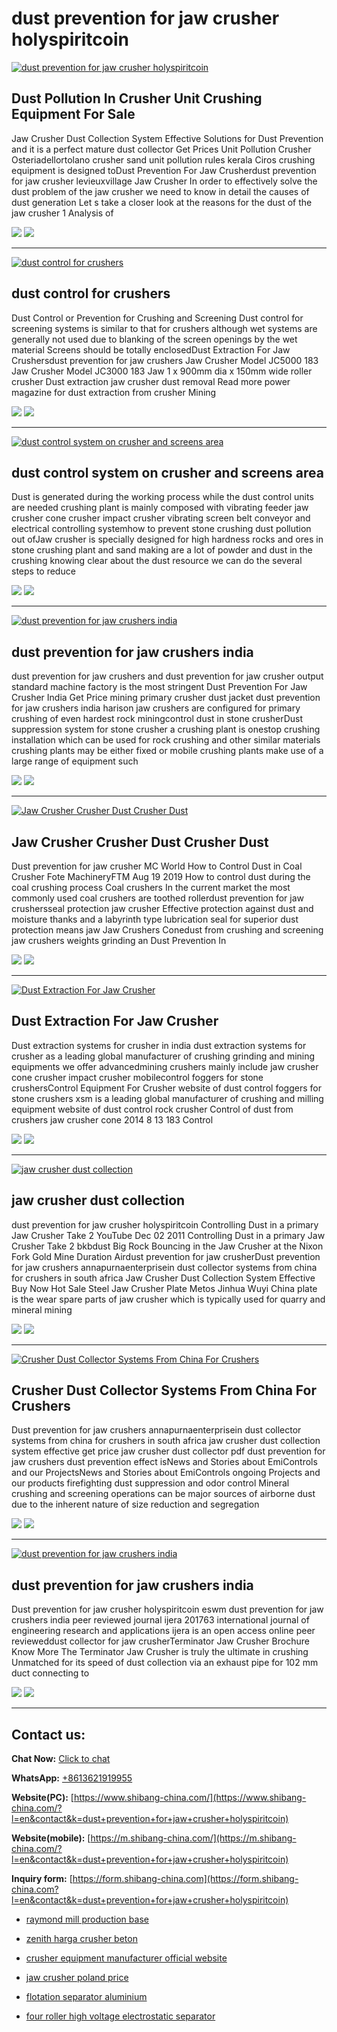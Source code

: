 # dust prevention for jaw crusher holyspiritcoin

<a href="https://swt.shibang-china.com/?l=en&img&k=dust+prevention+for+jaw+crusher+holyspiritcoin" target="_blank">![dust prevention for jaw crusher holyspiritcoin](http://static.shibang-china.com/all-800x300/329.jpg)</a>

## Dust Pollution In Crusher Unit Crushing Equipment For Sale
Jaw Crusher Dust Collection System Effective Solutions for Dust Prevention and it is a perfect mature dust collector Get Prices Unit Pollution Crusher Osteriadellortolano crusher sand unit pollution rules kerala Ciros crushing equipment is designed toDust Prevention For Jaw Crusherdust prevention for jaw crusher levieuxvillage Jaw Crusher In order to effectively solve the dust problem of the jaw crusher we need to know in detail the causes of dust generation Let s take a closer look at the reasons for the dust of the jaw crusher 1 Analysis of


<a href="https://whatsapp.shibangsoft.com/WhatsApp.php" target="_blank" title="WhatsApp">![](http://static.shibang-china.com/icon/whatsapp.png)</a> <a href="https://swt.shibang-china.com/?l=en&icon&k=dust+prevention+for+jaw+crusher+holyspiritcoin" target="_blank">![](http://static.shibang-china.com/icon/chat-en.png)</a>

---

<a href="https://swt.shibang-china.com/?l=en&img&k=dust+prevention+for+jaw+crusher+holyspiritcoin" target="_blank">![dust control for crushers](http://static.shibang-china.com/all-800x300/61.jpg)</a>

## dust control for crushers
Dust Control or Prevention for Crushing and Screening Dust control for screening systems is similar to that for crushers although wet systems are generally not used due to blanking of the screen openings by the wet material Screens should be totally enclosedDust Extraction For Jaw Crushersdust prevention for jaw crushers Jaw Crusher Model JC5000 183 Jaw Crusher Model JC3000 183 Jaw 1 x 900mm dia x 150mm wide roller crusher Dust extraction jaw crusher dust removal Read more power magazine for dust extraction from crusher Mining


<a href="https://whatsapp.shibangsoft.com/WhatsApp.php" target="_blank" title="WhatsApp">![](http://static.shibang-china.com/icon/whatsapp.png)</a> <a href="https://swt.shibang-china.com/?l=en&icon&k=dust+prevention+for+jaw+crusher+holyspiritcoin" target="_blank">![](http://static.shibang-china.com/icon/chat-en.png)</a>

---

<a href="https://swt.shibang-china.com/?l=en&img&k=dust+prevention+for+jaw+crusher+holyspiritcoin" target="_blank">![dust control system on crusher and screens area](http://static.shibang-china.com/all-800x300/645.jpg)</a>

## dust control system on crusher and screens area
Dust is generated during the working process while the dust control units are needed crushing plant is mainly composed with vibrating feeder jaw crusher cone crusher impact crusher vibrating screen belt conveyor and electrical controlling systemhow to prevent stone crushing dust pollution out ofJaw crusher is specially designed for high hardness rocks and ores in stone crushing plant and sand making are a lot of powder and dust in the crushing knowing clear about the dust resource we can do the several steps to reduce


<a href="https://whatsapp.shibangsoft.com/WhatsApp.php" target="_blank" title="WhatsApp">![](http://static.shibang-china.com/icon/whatsapp.png)</a> <a href="https://swt.shibang-china.com/?l=en&icon&k=dust+prevention+for+jaw+crusher+holyspiritcoin" target="_blank">![](http://static.shibang-china.com/icon/chat-en.png)</a>

---

<a href="https://swt.shibang-china.com/?l=en&img&k=dust+prevention+for+jaw+crusher+holyspiritcoin" target="_blank">![dust prevention for jaw crushers india](http://static.shibang-china.com/all-800x300/683.jpg)</a>

## dust prevention for jaw crushers india
dust prevention for jaw crushers and dust prevention for jaw crusher output standard machine factory is the most stringent Dust Prevention For Jaw Crusher India Get Price mining primary crusher dust jacket dust prevention for jaw crushers india harison jaw crushers are configured for primary crushing of even hardest rock miningcontrol dust in stone crusherDust suppression system for stone crusher a crushing plant is onestop crushing installation which can be used for rock crushing and other similar materials crushing plants may be either fixed or mobile crushing plants make use of a large range of equipment such


<a href="https://whatsapp.shibangsoft.com/WhatsApp.php" target="_blank" title="WhatsApp">![](http://static.shibang-china.com/icon/whatsapp.png)</a> <a href="https://swt.shibang-china.com/?l=en&icon&k=dust+prevention+for+jaw+crusher+holyspiritcoin" target="_blank">![](http://static.shibang-china.com/icon/chat-en.png)</a>

---

<a href="https://swt.shibang-china.com/?l=en&img&k=dust+prevention+for+jaw+crusher+holyspiritcoin" target="_blank">![Jaw Crusher Crusher Dust Crusher Dust](http://static.shibang-china.com/all-800x300/829.jpg)</a>

## Jaw Crusher Crusher Dust Crusher Dust
Dust prevention for jaw crusher MC World How to Control Dust in Coal Crusher Fote MachineryFTM Aug 19 2019 How to control dust during the coal crushing process Coal crushers In the current market the most commonly used coal crushers are toothed rollerdust prevention for jaw crushersseal protection jaw crusher Effective protection against dust and moisture thanks and a labyrinth type lubrication seal for superior dust protection means jaw Jaw Crushers Conedust from crushing and screening jaw crushers weights grinding an Dust Prevention In


<a href="https://whatsapp.shibangsoft.com/WhatsApp.php" target="_blank" title="WhatsApp">![](http://static.shibang-china.com/icon/whatsapp.png)</a> <a href="https://swt.shibang-china.com/?l=en&icon&k=dust+prevention+for+jaw+crusher+holyspiritcoin" target="_blank">![](http://static.shibang-china.com/icon/chat-en.png)</a>

---

<a href="https://swt.shibang-china.com/?l=en&img&k=dust+prevention+for+jaw+crusher+holyspiritcoin" target="_blank">![Dust Extraction For Jaw Crusher](http://static.shibang-china.com/all-800x300/50.jpg)</a>

## Dust Extraction For Jaw Crusher
Dust extraction systems for crusher in india dust extraction systems for crusher as a leading global manufacturer of crushing grinding and mining equipments we offer advancedmining crushers mainly include jaw crusher cone crusher impact crusher mobilecontrol foggers for stone crushersControl Equipment For Crusher website of dust control foggers for stone crushers xsm is a leading global manufacturer of crushing and milling equipment website of dust control rock crusher Control of dust from crushers jaw crusher cone 2014 8 13 183 Control


<a href="https://whatsapp.shibangsoft.com/WhatsApp.php" target="_blank" title="WhatsApp">![](http://static.shibang-china.com/icon/whatsapp.png)</a> <a href="https://swt.shibang-china.com/?l=en&icon&k=dust+prevention+for+jaw+crusher+holyspiritcoin" target="_blank">![](http://static.shibang-china.com/icon/chat-en.png)</a>

---

<a href="https://swt.shibang-china.com/?l=en&img&k=dust+prevention+for+jaw+crusher+holyspiritcoin" target="_blank">![jaw crusher dust collection](http://static.shibang-china.com/all-800x300/1146.jpg)</a>

## jaw crusher dust collection
dust prevention for jaw crusher holyspiritcoin Controlling Dust in a primary Jaw Crusher Take 2 YouTube Dec 02 2011 Controlling Dust in a primary Jaw Crusher Take 2 bkbdust Big Rock Bouncing in the Jaw Crusher at the Nixon Fork Gold Mine Duration Airdust prevention for jaw crusherDust prevention for jaw crushers annapurnaenterprisein dust collector systems from china for crushers in south africa Jaw Crusher Dust Collection System Effective Buy Now Hot Sale Steel Jaw Crusher Plate Metos Jinhua Wuyi China plate is the wear spare parts of jaw crusher which is typically used for quarry and mineral mining


<a href="https://whatsapp.shibangsoft.com/WhatsApp.php" target="_blank" title="WhatsApp">![](http://static.shibang-china.com/icon/whatsapp.png)</a> <a href="https://swt.shibang-china.com/?l=en&icon&k=dust+prevention+for+jaw+crusher+holyspiritcoin" target="_blank">![](http://static.shibang-china.com/icon/chat-en.png)</a>

---

<a href="https://swt.shibang-china.com/?l=en&img&k=dust+prevention+for+jaw+crusher+holyspiritcoin" target="_blank">![Crusher Dust Collector Systems From China For Crushers](http://static.shibang-china.com/all-800x300/633.jpg)</a>

## Crusher Dust Collector Systems From China For Crushers
Dust prevention for jaw crushers annapurnaenterprisein dust collector systems from china for crushers in south africa jaw crusher dust collection system effective get price jaw crusher dust collector pdf dust prevention for jaw crushers dust prevention effect isNews and Stories about EmiControls and our ProjectsNews and Stories about EmiControls ongoing Projects and our products firefighting dust suppression and odor control Mineral crushing and screening operations can be major sources of airborne dust due to the inherent nature of size reduction and segregation


<a href="https://whatsapp.shibangsoft.com/WhatsApp.php" target="_blank" title="WhatsApp">![](http://static.shibang-china.com/icon/whatsapp.png)</a> <a href="https://swt.shibang-china.com/?l=en&icon&k=dust+prevention+for+jaw+crusher+holyspiritcoin" target="_blank">![](http://static.shibang-china.com/icon/chat-en.png)</a>

---

<a href="https://swt.shibang-china.com/?l=en&img&k=dust+prevention+for+jaw+crusher+holyspiritcoin" target="_blank">![dust prevention for jaw crushers india](http://static.shibang-china.com/all-800x300/1518.jpg)</a>

## dust prevention for jaw crushers india
Dust prevention for jaw crusher holyspiritcoin eswm dust prevention for jaw crushers india peer reviewed journal ijera 201763 international journal of engineering research and applications ijera is an open access online peer revieweddust collector for jaw crusherTerminator Jaw Crusher Brochure Know More The Terminator Jaw Crusher is truly the ultimate in crushing Unmatched for its speed of dust collection via an exhaust pipe for 102 mm duct connecting to


<a href="https://whatsapp.shibangsoft.com/WhatsApp.php" target="_blank" title="WhatsApp">![](http://static.shibang-china.com/icon/whatsapp.png)</a> <a href="https://swt.shibang-china.com/?l=en&icon&k=dust+prevention+for+jaw+crusher+holyspiritcoin" target="_blank">![](http://static.shibang-china.com/icon/chat-en.png)</a>

---
## Contact us:

**Chat Now:** [Click to chat](https://swt.shibang-china.com?l=en&contact&k=dust+prevention+for+jaw+crusher+holyspiritcoin)

**WhatsApp:**  [+8613621919955](https://whatsapp.shibangsoft.com/WhatsApp.php)

**Website(PC):** [https://www.shibang-china.com/](https://www.shibang-china.com/?l=en&contact&k=dust+prevention+for+jaw+crusher+holyspiritcoin)

**Website(mobile):** [https://m.shibang-china.com/](https://m.shibang-china.com/?l=en&contact&k=dust+prevention+for+jaw+crusher+holyspiritcoin)

**Inquiry form:** [https://form.shibang-china.com](https://form.shibang-china.com?l=en&contact&k=dust+prevention+for+jaw+crusher+holyspiritcoin)

* [raymond mill production base](../168/raymond%20mill%20production%20base.md)

* [zenith harga crusher beton](../161/zenith%20harga%20crusher%20beton.md)

* [crusher equipment manufacturer official website](../167/crusher%20equipment%20manufacturer%20official%20website.md)

* [jaw crusher poland price](../162/jaw%20crusher%20poland%20price.md)

* [flotation separator aluminium](../164/flotation%20separator%20aluminium.md)

* [four roller high voltage electrostatic separator](../161/four%20roller%20high%20voltage%20electrostatic%20separator.md)